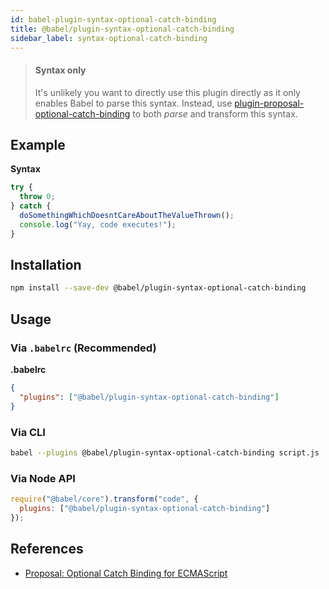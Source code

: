 ```yaml
---
id: babel-plugin-syntax-optional-catch-binding
title: @babel/plugin-syntax-optional-catch-binding
sidebar_label: syntax-optional-catch-binding
---
```


> #### Syntax only
>
> It's unlikely you want to directly use this plugin directly as it only enables Babel to parse this syntax. Instead, use [plugin-proposal-optional-catch-binding](babeljs.io/docs/en/plugin-proposal-optional-catch-binding.md) to both _parse_ and transform this syntax.

## Example

**Syntax**

```javascript
try {
  throw 0;
} catch {
  doSomethingWhichDoesntCareAboutTheValueThrown();
  console.log("Yay, code executes!");
}
```

## Installation

```sh
npm install --save-dev @babel/plugin-syntax-optional-catch-binding
```

## Usage

### Via `.babelrc` (Recommended)

**.babelrc**

```json
{
  "plugins": ["@babel/plugin-syntax-optional-catch-binding"]
}
```

### Via CLI

```sh
babel --plugins @babel/plugin-syntax-optional-catch-binding script.js
```

### Via Node API

```javascript
require("@babel/core").transform("code", {
  plugins: ["@babel/plugin-syntax-optional-catch-binding"]
});
```

## References

* [Proposal: Optional Catch Binding for ECMAScript](https://github.com/babel/proposals/issues/7)

